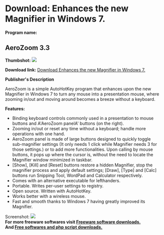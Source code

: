 # Download: Enhances the new Magnifier in Windows 7.

**Program name:**

## AeroZoom 3.3

  
**Thumbshot:** ![](http://www.freewarefiles.com/screenshot/aerozoom_md.jpg)   
  
**Download link:** [Download Enhances the new Magnifier in Windows 7.](http://freesoftwares.boysofts.com/AeroZoom_program_56722.html)  
  


**Publisher's Description**  
  


AeroZoom is a simple AutoHotKey program that enhances upon the new Magnifier in Windows 7 to turn any mouse into a presentation mouse, where zooming in/out and moving around becomes a breeze without a keyboard. 

**Features:**

  * Binding keyboard controls commonly used in a presentation to mouse buttons and A'AeroZoom panelA' buttons (on the right). 
  * Zooming in/out or reset any time without a keyboard; handle more operations with one hand. 
  * AeroZoom panel is made of large buttons designed to quickly toggle sub-magnifier settings (It only needs 1 click while Magnifier needs 3 for those settings.) or to add more functionalities. Upon calling by mouse buttons, it pops up where the cursor is, without the need to locate the Magnifier window minimized in taskbar. 
  * [Show], [Kill] and [Reset] buttons restore a hidden Magnifier, stop the magnifier process and apply default settings; [Draw], [Type] and [Calc] buttons run Snipping Tool, WordPad and Calculator respectively. 
  * Comes with an alternative executable for lefthanders. 
  * Portable. Writes per-user settings to registry. 
  * Open source. Written with AutoHotKey. 
  * Works better with a wireless mouse. 
  * Fast and smooth thanks to Windows 7 having greatly improved its Magnifier. 

  
  
Screenshot: ![](http://www.freewarefiles.com/screenshot/aerozoom.jpg)   
**For more freeware softwares visit [Freeware software downloads.](http://freesoftwares.boysofts.com/)**   
**And [Free softwares and php script downloads.](http://www.boysofts.com/)**
